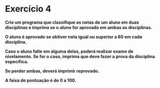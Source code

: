 # Exercício 4
**Crie um programa que classifique as notas de um aluno em duas disciplinas e imprima se o aluno for aprovado em ambas as disciplinas.**

**O aluno é aprovado se obtiver nota igual ou superior a 60 em cada disciplina.**

**Caso o aluno falte em alguma delas, poderá realizar exame de nivelamento. Se for o caso, imprima que deve fazer a prova da disciplina específica.**

**Se perder ambas, deverá imprimir reprovado.**

**A faixa de pontuação é de 0 a 100.**
